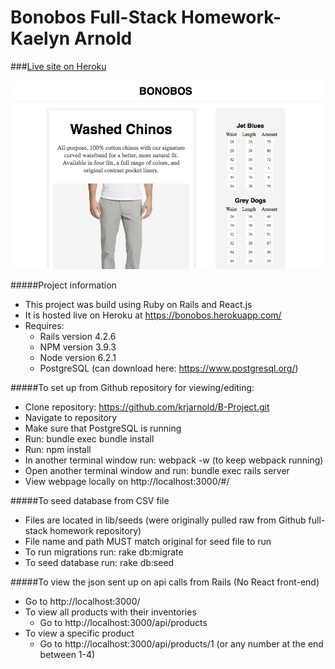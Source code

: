 # Bonobos Full-Stack Homework- Kaelyn Arnold

###[Live site on Heroku](https://bonobos.herokuapp.com/)

![Bonobos Project](/app/assets/images/bonobos_project.png)

#####Project information
  * This project was build using Ruby on Rails and React.js
  * It is hosted live on Heroku at https://bonobos.herokuapp.com/
  * Requires:
    * Rails version 4.2.6
    * NPM version 3.9.3
    * Node version 6.2.1
    * PostgreSQL (can download here: https://www.postgresql.org/)

#####To set up from Github repository for viewing/editing:
  * Clone repository: https://github.com/krjarnold/B-Project.git
  * Navigate to repository
  * Make sure that PostgreSQL is running
  * Run: bundle exec bundle install
  * Run: npm install
  * In another terminal window run: webpack -w (to keep webpack running)
  * Open another terminal window and run: bundle exec rails server
  * View webpage locally on http://localhost:3000/#/

#####To seed database from CSV file
  * Files are located in lib/seeds (were originally pulled raw from Github full-stack homework repository)
  * File name and path MUST match original for seed file to run
  * To run migrations run: rake db:migrate
  * To seed database run: rake db:seed


#####To view the json sent up on api calls from Rails (No React front-end)
  * Go to http://localhost:3000/
  * To view all products with their inventories
    * Go to http://localhost:3000/api/products
  * To view a specific product
    * Go to http://localhost:3000/api/products/1 (or any number at the end between 1-4)
